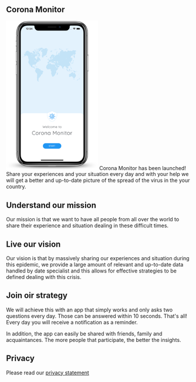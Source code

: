 ## Corona Monitor

<img class="project-name" src="/en/phone.png" width="250px" />
Corona Monitor has been launched! Share your experiences and your situation every day and with your help we will get a better and up-to-date picture of the spread of the virus in the your country.

## Understand our mission

Our mission is that we want to have all people from all over the world to share their experience and situation dealing in these difficult times.

## Live our vision

Our vision is that by massively sharing our experiences and situation during this epidemic, we provide a large amount of relevant and up-to-date data handled by date specialist and this allows for effective strategies to be defined dealing with this crisis.

## Join oir strategy

We will achieve this with an app that simply works and only asks two questions every day. Those can be answered within 10 seconds. That's all! Every day you will receive a notification as a reminder.

In addition, the app can easily be shared with friends, family and acquaintances. The more people that participate, the better the insights.

## Privacy

Please read our [privacy statement](/en/privacyverklaring)
